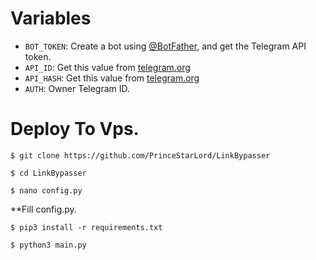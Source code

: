# Variables

* `BOT_TOKEN`: Create a bot using [@BotFather](https://telegram.dog/BotFather), and get the Telegram API token.
* `API_ID`: Get this value from [telegram.org](https://my.telegram.org/apps)
* `API_HASH`: Get this value from [telegram.org](https://my.telegram.org/apps)
* `AUTH`: Owner Telegram ID.

# Deploy To Vps.

```$ git clone https://github.com/PrinceStarLord/LinkBypasser```

```$ cd LinkBypasser```

```$ nano config.py```

**Fill config.py.

```$ pip3 install -r requirements.txt```

```$ python3 main.py```
